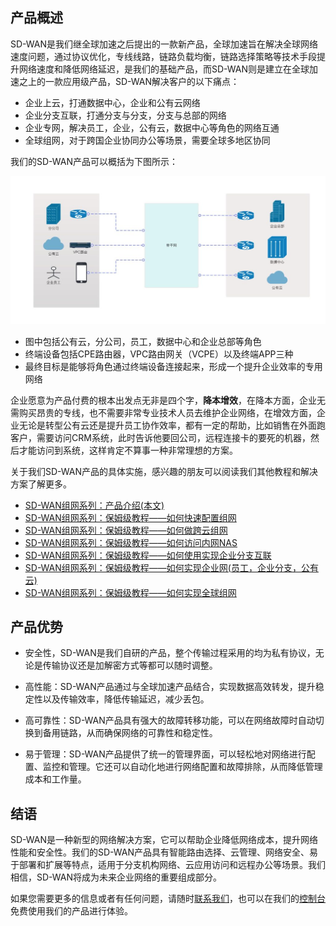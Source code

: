 ## 产品概述
SD-WAN是我们继全球加速之后提出的一款新产品，全球加速旨在解决全球网络速度问题，通过协议优化，专线线路，链路负载均衡，链路选择策略等技术手段提升网络速度和降低网络延迟，是我们的基础产品，而SD-WAN则是建立在全球加速之上的一款应用级产品，SD-WAN解决客户的以下痛点：

- 企业上云，打通数据中心，企业和公有云网络
- 企业分支互联，打通分支与分支，分支与总部的网络
- 企业专网，解决员工，企业，公有云，数据中心等角色的网络互通
- 全球组网，对于跨国企业协同办公等场景，需要全球多地区协同

我们的SD-WAN产品可以概括为下图所示：

![img_16.png](img_16.png)

- 图中包括公有云，分公司，员工，数据中心和企业总部等角色
- 终端设备包括CPE路由器，VPC路由网关（VCPE）以及终端APP三种
- 最终目标是能够将角色通过终端设备连接起来，形成一个提升企业效率的专用网络


企业愿意为产品付费的根本出发点无非是四个字，**降本增效**，在降本方面，企业无需购买昂贵的专线，也不需要非常专业技术人员去维护企业网络，在增效方面，企业无论是转型公有云还是提升员工协作效率，都有一定的帮助，比如销售在外面跑客户，需要访问CRM系统，此时告诉他要回公司，远程连接卡的要死的机器，然后才能访问到系统，这样肯定不算事一种非常理想的方案。

关于我们SD-WAN产品的具体实施，感兴趣的朋友可以阅读我们其他教程和解决方案了解更多。

- [SD-WAN组网系列：产品介绍(本文)](https://www.beyondnetwork.net/2023/03/06/sdwan%e4%ba%a7%e5%93%81%e4%bb%8b%e7%bb%8d/)
- [SD-WAN组网系列：保姆级教程——如何快速配置组网](https://doc.beyondnetwork.net/#/sdwan/quickstart)
- [SD-WAN组网系列：保姆级教程——如何做跨云组网](https://www.beyondnetwork.net/2023/03/22/sd-wan%e8%b7%a8%e4%ba%91%e7%bb%84%e7%bd%91/)
- [SD-WAN组网系列：保姆级教程——如何访问内网NAS](https://www.beyondnetwork.net/2023/03/29/sd-wan%e5%ae%9e%e7%8e%b0%e5%86%85%e7%bd%91%e7%a9%bf%e9%80%8f%e6%8a%80%e6%9c%af%e5%8e%9f%e7%90%86/)
- [SD-WAN组网系列：保姆级教程——如何使用实现企业分支互联](https://www.beyondnetwork.net/2023/03/28/sd-wan%e5%a6%82%e4%bd%95%e5%ae%9e%e7%8e%b0%e4%bc%81%e4%b8%9a%e5%88%86%e6%94%af%e7%bb%84%e7%bd%91/)
- [SD-WAN组网系列：保姆级教程——如何实现企业网(员工，企业分支，公有云)]()
- [SD-WAN组网系列：保姆级教程——如何实现全球组网]()

## 产品优势
- 安全性，SD-WAN是我们自研的产品，整个传输过程采用的均为私有协议，无论是传输协议还是加解密方式等都可以随时调整。

- 高性能：SD-WAN产品通过与全球加速产品结合，实现数据高效转发，提升稳定性以及传输效率，降低传输延迟，减少丢包。

- 高可靠性：SD-WAN产品具有强大的故障转移功能，可以在网络故障时自动切换到备用链路，从而确保网络的可靠性和稳定性。

- 易于管理：SD-WAN产品提供了统一的管理界面，可以轻松地对网络进行配置、监控和管理。它还可以自动化地进行网络配置和故障排除，从而降低管理成本和工作量。


## 结语
SD-WAN是一种新型的网络解决方案，它可以帮助企业降低网络成本，提升网络性能和安全性。我们的SD-WAN产品具有智能路由选择、云管理、网络安全、易于部署和扩展等特点，适用于分支机构网络、云应用访问和远程办公等场景。我们相信，SD-WAN将成为未来企业网络的重要组成部分。

如果您需要更多的信息或者有任何问题，请随时[联系我们](https://www.beyondnetwork.net/about-us)，也可以在我们的[控制台](https://dash.beyondnetwork.net)免费使用我们的产品进行体验。